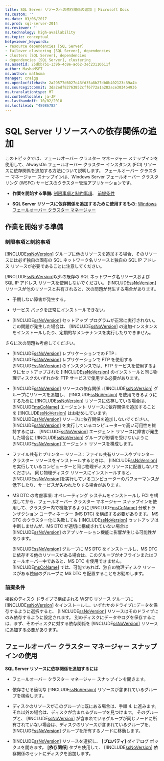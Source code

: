 ```yaml
---
title: SQL Server リソースへの依存関係の追加 | Microsoft Docs
ms.custom: ''
ms.date: 03/06/2017
ms.prod: sql-server-2014
ms.reviewer: ''
ms.technology: high-availability
ms.topic: conceptual
helpviewer_keywords:
- resource dependencies [SQL Server]
- failover clustering [SQL Server], dependencies
- clusters [SQL Server], dependencies
- dependencies [SQL Server], clustering
ms.assetid: 25dbb751-139b-4c8e-ac62-3ec23110611f
author: MashaMSFT
ms.author: mathoma
manager: craigg
ms.openlocfilehash: 2a29577d6027c43fd35a8b27db8b402123c89a4b
ms.sourcegitcommit: 3da2edf82763852cff6772a1a282ace3034b4936
ms.translationtype: MT
ms.contentlocale: ja-JP
ms.lasthandoff: 10/02/2018
ms.locfileid: "48086782"
---
```

# <a name="add-dependencies-to-a-sql-server-resource"></a>SQL Server リソースへの依存関係の追加
  このトピックでは、フェールオーバー クラスター マネージャー スナップインを使用して、AlwaysOn フェールオーバー クラスター インスタンス (FCI) リソースに依存関係を追加する方法について説明します。 フェールオーバー クラスター マネージャー スナップインは、Windows Server フェールオーバー クラスタリング (WSFC) サービスのクラスター管理アプリケーションです。  
  
-   **作業を開始する準備:**  [制限事項と制約事項](#Restrictions)、 [前提条件](#Prerequisites)  
  
-   **SQL Server リソースに依存関係を追加するために使用するもの:** [Windows フェールオーバー クラスター マネージャー](#WinClusManager)  
  
##  <a name="BeforeYouBegin"></a> 作業を開始する準備  
  
###  <a name="Restrictions"></a> 制限事項と制約事項  
 [!INCLUDE[ssNoVersion](../../../includes/ssnoversion-md.md)] グループに他のリソースを追加する場合、そのリソースには必ず独自の固有の SQL ネットワーク名リソースと独自の SQL IP アドレス リソースが必要であることに注意してください。  
  
 [!INCLUDE[ssNoVersion](../../../includes/ssnoversion-md.md)]以外の既存の SQL ネットワーク名リソースおよび SQL IP アドレス リソースを使用しないでください。 [!INCLUDE[ssNoVersion](../../../includes/ssnoversion-md.md)] リソースが他のリソースと共有されると、次の問題が発生する場合があります。  
  
-   予期しない障害が発生する。  
  
-   サービス パックを正常にインストールできない。  
  
-   [!INCLUDE[ssNoVersion](../../../includes/ssnoversion-md.md)] セットアップ プログラムが正常に実行されない。 この問題が発生した場合は、 [!INCLUDE[ssNoVersion](../../../includes/ssnoversion-md.md)] の追加インスタンスをインストールしたり、定期的なメンテナンスを実行したりできません。  
  
 さらに次の問題も考慮してください。  
  
-   [!INCLUDE[ssNoVersion](../../../includes/ssnoversion-md.md)] レプリケーションでの FTP : [!INCLUDE[ssNoVersion](../../../includes/ssnoversion-md.md)] レプリケーションで FTP を使用する [!INCLUDE[ssNoVersion](../../../includes/ssnoversion-md.md)] のインスタンスでは、FTP サービスを使用するようにセットアップされた [!INCLUDE[ssNoVersion](../../../includes/ssnoversion-md.md)] のインストールと同じ物理ディスクのいずれかを FTP サービスで使用する必要があります。  
  
-   [!INCLUDE[ssNoVersion](../../../includes/ssnoversion-md.md)] リソースの依存関係 : [!INCLUDE[ssNoVersion](../../../includes/ssnoversion-md.md)] グループにリソースを追加し、 [!INCLUDE[ssNoVersion](../../../includes/ssnoversion-md.md)] を使用できるようにするために [!INCLUDE[ssNoVersion](../../../includes/ssnoversion-md.md)] リソースに依存している場合は、 [!INCLUDE[msCoName](../../../includes/msconame-md.md)] エージェント リソースに依存関係を追加することを [!INCLUDE[ssNoVersion](../../../includes/ssnoversion-md.md)] はお勧めしています。 [!INCLUDE[ssNoVersion](../../../includes/ssnoversion-md.md)] リソースに依存関係を追加しないでください。 [!INCLUDE[ssNoVersion](../../../includes/ssnoversion-md.md)] を実行しているコンピューターで高い可用性を維持するには、 [!INCLUDE[ssNoVersion](../../../includes/ssnoversion-md.md)] エージェント リソースに障害が発生した場合に [!INCLUDE[ssNoVersion](../../../includes/ssnoversion-md.md)] グループが影響を受けないように [!INCLUDE[ssNoVersion](../../../includes/ssnoversion-md.md)] エージェント リソースを構成します。  
  
-   ファイル共有とプリンター リソース : ファイル共有リソースやプリンター クラスター リソースをインストールするときは、 [!INCLUDE[ssNoVersion](../../../includes/ssnoversion-md.md)]を実行しているコンピューターと同じ物理ディスク リソースに配置しないでください。 同じ物理ディスク リソースにインストールすると、 [!INCLUDE[ssNoVersion](../../../includes/ssnoversion-md.md)]を実行しているコンピューターのパフォーマンスが低下したり、サービスが失われたりする場合があります。  
  
-   MS DTC の考慮事項: オペレーティング システムをインストールし FCI を構成してから、フェールオーバー クラスター マネージャー スナップインを使用して、クラスター内で機能するように [!INCLUDE[msCoName](../../../includes/msconame-md.md)] 分散トランザクション コーディネーター (MS DTC) を構成する必要があります。 MS DTC のクラスター化に失敗しても [!INCLUDE[ssNoVersion](../../../includes/ssnoversion-md.md)] セットアップは中断しませんが、MS DTC が適切に構成されていない場合は [!INCLUDE[ssNoVersion](../../../includes/ssnoversion-md.md)] のアプリケーション機能に影響が生じる可能性があります。  
  
     [!INCLUDE[ssNoVersion](../../../includes/ssnoversion-md.md)] グループに MS DTC をインストールし、MS DTC に依存する他のリソースがある場合は、このグループがオフラインまたはフェールオーバー中であると、MS DTC を使用できません。 [!INCLUDE[msCoName](../../../includes/msconame-md.md)] では、可能であれば、独自の物理ディスク リソースがある独自のグループに MS DTC を配置することをお勧めします。  
  
###  <a name="Prerequisites"></a> 前提条件  
 複数のディスク ドライブで構成される WSFC リソース グループに [!INCLUDE[ssNoVersion](../../../includes/ssnoversion-md.md)] をインストールし、いずれかのドライブにデータを保存するように選択すると、 [!INCLUDE[ssNoVersion](../../../includes/ssnoversion-md.md)] リソースはそのドライブにのみ依存するように設定されます。 別のディスクにデータやログを保存するには、まず、そのディスクに対する依存関係を [!INCLUDE[ssNoVersion](../../../includes/ssnoversion-md.md)] リソースに追加する必要があります。  
  
##  <a name="WinClusManager"></a> フェールオーバー クラスター マネージャー スナップインの使用  
 **SQL Server リソースに依存関係を追加するには**  
  
-   フェールオーバー クラスター マネージャー スナップインを開きます。  
  
-   依存させる適切な [!INCLUDE[ssNoVersion](../../../includes/ssnoversion-md.md)] リソースが含まれているグループを検索します。  
  
-   ディスクのリソースがこのグループに既にある場合は、手順 4. に進みます。 それ以外の場合は、ディスクが含まれるグループを見つけます。 そのグループと、 [!INCLUDE[ssNoVersion](../../../includes/ssnoversion-md.md)] が含まれているグループが同じノードに所有されていない場合は、ディスクのリソースが含まれているグループを、 [!INCLUDE[ssNoVersion](../../../includes/ssnoversion-md.md)] グループを所有するノードに移動します。  
  
-   [!INCLUDE[ssNoVersion](../../../includes/ssnoversion-md.md)] リソースを選択し、 **[プロパティ]** ダイアログ ボックスを開きます。 **[依存関係]** タブを使用して、 [!INCLUDE[ssNoVersion](../../../includes/ssnoversion-md.md)] 依存関係のセットにディスクを追加します。  
  
  
